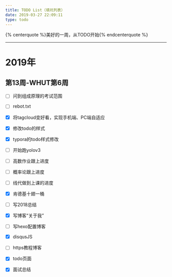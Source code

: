 ```yaml
---
title: TODO List（填坑列表）
date: 2019-03-27 22:09:11
type: todo
---
```


{% centerquote %}美好的一周，从TODO开始{% endcenterquote %}

---

# 2019年

## 第13周-WHUT第6周

- [ ] 问到组成原理的考试范围
- [ ] rebot.txt
- [x] 将tagcloud变好看，实现手机端、PC端自适应
- [x] 修改todo的样式
- [x] typora的todo样式修改
- [ ] 开始跑yolov3
- [ ] 高数作业跟上进度
- [ ] 概率论跟上进度
- [ ] 线代做到上课的进度
- [x] 肯德基十翅一桶
- [ ] 写2018总结
- [x] 写博客“关于我”
- [ ] 写hexo配置博客
- [x] disqusJS
- [ ] https教程博客
- [x] todo页面
- [x] 面试总结




